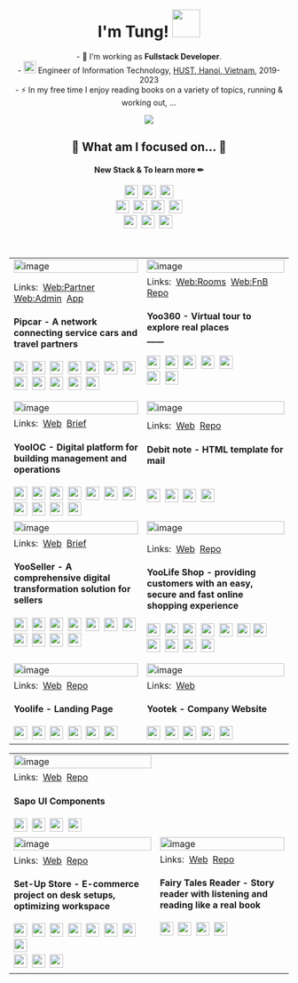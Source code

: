 <h1 align="center">I'm Tung! <img src="https://media.giphy.com/media/mGcNjsfWAjY5AEZNw6/giphy.gif" width="50"> </h1>

<p align="center">- 🔭 I’m working as <b>Fullstack Developer</b>.<br>- <img src="https://media.giphy.com/media/fYSnHlufseco8Fh93Z/giphy.gif" width="22">  Engineer of Information Technology, <a href="https://soict.hust.edu.vn/gioi-thieu">HUST, Hanoi, Vietnam</a>, 2019-2023<br>- ⚡ In my free time I enjoy reading books on a variety of topics, running & working out, ...</p>

<div align="center">
<!--   <img src="https://github-readme-stats.vercel.app/api?username=sptungG&theme=react&hide=issues&count_private=true" /> -->
<!--    <br/> -->
  <img src="https://hits.seeyoufarm.com/api/count/incr/badge.svg?url=https%3A%2F%2Fgithub.com%2FsptungG%2Fhit-counter&count_bg=%2357DBDA&title_bg=%23555555&icon=github.svg&icon_color=%23E7E7E7&title=visits+%F0%9F%91%8B&edge_flat=false"/>
</div>
<h2 align="center">👀 What am I focused on... 👀</h1>

<h4 align="center">New Stack & To learn more ✏</h3>

<div align="center">
  <img src="https://img.shields.io/badge/React%20Native-61abcb?style=flat-square&logo=React&logoColor=ebebeb" height="24" />&nbsp
  <img src="https://img.shields.io/badge/Next.js-black?style=flat-square&logo=Next.js&logoColor=ebebeb" height="24" />&nbsp
  <img src="https://img.shields.io/badge/React-61abcb?style=flat-square&logo=React&logoColor=ebebeb" height="24" />
</div>

<div align="center"> 
  <img src="https://img.shields.io/badge/Spring-6DB33F?style=flat-square&logo=Spring&logoColor=ebebeb" height="24" />&nbsp
  <img src="https://img.shields.io/badge/SpringBoot-6DB33F?style=flat-square&logo=SpringBoot&logoColor=ebebeb" height="24" />&nbsp
<!--   <img src="https://img.shields.io/badge/Nest.js-e02342?style=flat-square&logo=NestJS&logoColor=ebebeb" height="24" />&nbsp -->
  <img src="https://img.shields.io/badge/Socket.io-010101?style=flat-square&logo=Socket.io&logoColor=ebebeb" height="24" />&nbsp
  <img src="https://img.shields.io/badge/Supabase-3FCF8E?style=flat-square&logo=supabase&logoColor=ebebeb" height="24" />
</div>

<div align="center">
  <img src="https://img.shields.io/badge/Docker-2496ED?style=flat-square&logo=docker&logoColor=ebebeb" height="24" />&nbsp
  <img src="https://img.shields.io/badge/Kubernetes-326CE5?style=flat-square&logo=kubernetes&logoColor=ebebeb" height="24" />&nbsp
  <img src="https://img.shields.io/badge/AWS-232F3E?style=flat-square&logo=amazonaws&logoColor=ebebeb" height="24" />&nbsp
</div>

<br/>
<br/>

<div align="center">
 <table>
  <tr>
   <td>
     <img style="width:100%" alt="image" src="https://res.cloudinary.com/ngoviettung154/image/upload/v1713283113/_demo/pipcar/b307e888-e107-42a6-ae59-c0a703df365a.png">
   </td>
  <td>
     <img style="width:100%" alt="image" src="https://res.cloudinary.com/ngoviettung154/image/upload/v1713274014/_demo/yootek/yoo360-02_p7cmq4.png">
  </td>
 </tr>
 <tr>
  <td>
    <div align="left">
    <span>Links:</span>&nbsp;
    <a href="https://pipcar.vn" target="_blank">Web:Partner</a>&nbsp;
    <a href="https://adm.pipcar.vn" target="_blank">Web:Admin</a>&nbsp;
    <a href="https://apps.apple.com/vn/app/pipcar/id6449618159?l=vi" target="_blank">App</a>
   </div>
   <h4>Pipcar - A network connecting service cars and travel partners</h4>
   <div align="left">        
    <img src="https://img.shields.io/badge/Next.js-black?style=flat-square&logo=Next.js&logoColor=ebebeb" height="24" />&nbsp
    <img src="https://img.shields.io/badge/React-61abcb?style=flat-square&logo=React&logoColor=ebebeb" height="24" />&nbsp
    <img src="https://img.shields.io/badge/Redux-764abc?style=flat-square&logo=Redux&logoColor=ebebeb" height="24" />&nbsp
    <img src="https://img.shields.io/badge/Ant%20Design-0170FE?style=flat-square&logo=antdesign&logoColor=ebebeb" height="24" />&nbsp
    <img src="https://img.shields.io/badge/Emotion%20Styled-DB7093?style=flat-square&logo=emotion&logoColor=fff" height="24" />&nbsp
    <img src="https://img.shields.io/badge/OpenStreetMap-7EBC6F?style=flat-square&logo=openstreetmap&logoColor=fff" height="24" />&nbsp
    <img src="https://img.shields.io/badge/React%20Map%20GL-396CB2?style=flat-square&logo=maplibre&logoColor=fff" height="24" />&nbsp
   </div>
   <div align="left">
    <img src="https://img.shields.io/badge/Flutter-02569B?style=flat-squar&logo=flutter&logoColor=fff" height="24" />&nbsp
    <img src="https://img.shields.io/badge/Firebase-049ae6?style=flat-square&logo=Firebase&logoColor=ffca28" height="24" />&nbsp
    <img src="https://img.shields.io/badge/MongoDB-47A248?style=flat-square&logo=MongoDB&logoColor=ebebeb" height="24" />&nbsp
    <img src="https://img.shields.io/badge/Express-323330?style=flat-square&logo=Express&logoColor=ebebeb" height="24" />&nbsp
    <img src="https://img.shields.io/badge/Node.js-339933?style=flat-square&logo=Node.js&logoColor=ebebeb" height="24" />
  </div>
  </td>
  <td>
   <div align="left">
    <span>Links:</span>&nbsp;
    <a href="https://vr360-omega.vercel.app/" target="_blank">Web:Rooms</a>&nbsp;
    <a href="https://vr360-dwx2oxopw-sptungg.vercel.app/" target="_blank">Web:FnB</a>&nbsp;
    <a href="https://github.com/sptungG/vr360" target="_blank">Repo</a>
  </div>
  <h4>Yoo360 - Virtual tour to explore real places <br>____ </h4>
   <div align="left">   
    <img src="https://img.shields.io/badge/Next.js-black?style=flat-square&logo=Next.js&logoColor=ebebeb" height="24" />&nbsp
    <img src="https://img.shields.io/badge/React-61abcb?style=flat-square&logo=React&logoColor=ebebeb" height="24" />&nbsp
    <img src="https://img.shields.io/badge/Ant%20Design-0170FE?style=flat-square&logo=antdesign&logoColor=ebebeb" height="24" />&nbsp
    <img src="https://img.shields.io/badge/Emotion%20Styled-DB7093?style=flat-square&logo=emotion&logoColor=fff" height="24" />&nbsp
    <img src="https://img.shields.io/badge/Zustand-000?style=flat-square&logo=lazarus&logoColor=fff" height="24" />&nbsp
   </div>
   <div align="left">
    <img src="https://img.shields.io/badge/React%20Three%20Fiber-000?style=flat-square&logo=threedotjs&logoColor=fff" height="24" />&nbsp
    <img src="https://img.shields.io/badge/Three.js-000?style=flat-square&logo=threedotjs&logoColor=fff" height="24" />&nbsp
    <br>
    <br>
   </div>   
  </td>
 </tr>
  <tr>
  <td>
     <img style="width:100%" alt="image" src="https://res.cloudinary.com/ngoviettung154/image/upload/v1713276774/_demo/yootek/be52dee9-3bc1-4eff-9c93-8a22ae9bf42a.png">
  </td>
  <td>
     <img style="width:100%" alt="image" src="https://res.cloudinary.com/ngoviettung154/image/upload/v1713275870/_demo/yootek/email-temp-mer_mggvth.png">
  </td>
 </tr>
 <tr>
  <td>
   <div align="left">
    <span>Links:</span>&nbsp;
    <a href="https://ioc.yoolife.vn/" target="_blank">Web</a>&nbsp;
    <a href="https://yootek.vn/san-pham/yooioc/" target="_blank">Brief</a>
  </div>
  <h4>YooIOC - Digital platform for building management and operations</h4>
   <div align="left">   
    <img src="https://img.shields.io/badge/Next.js-black?style=flat-square&logo=Next.js&logoColor=ebebeb" height="24" />&nbsp
    <img src="https://img.shields.io/badge/React-61abcb?style=flat-square&logo=React&logoColor=ebebeb" height="24" />&nbsp
    <img src="https://img.shields.io/badge/MUI-007FFF?style=flat-square&logo=MUI&logoColor=ebebeb" height="24" />&nbsp
    <img src="https://img.shields.io/badge/React%20Query-FF4154?style=flat-square&logo=reactquery&logoColor=fff" height="24" />&nbsp
    <img src="https://img.shields.io/badge/React%20Hook%20Form-EC5990?style=flat-square&logo=reacthookform&logoColor=fff" height="24" />&nbsp
    <img src="https://img.shields.io/badge/Firebase-049ae6?style=flat-square&logo=Firebase&logoColor=ffca28" height="24" />&nbsp
    <img src="https://img.shields.io/badge/SignalR-1572b6?style=flat-square&logo=Microsoft&logoColor=ebebeb" height="24" />&nbsp
   </div>
    <div align="left">
    <img src="https://img.shields.io/badge/.NET-512BD4?style=flat-square&logo=dotnet&logoColor=ebebeb" height="24" />&nbsp
    <img src="https://img.shields.io/badge/PostgreSQL-4169E1?style=flat-square&logo=PostgreSQL&logoColor=ebebeb" height="24" />&nbsp
    <img src="https://img.shields.io/badge/Docker-2496ED?style=flat-square&logo=docker&logoColor=ebebeb" height="24" />&nbsp
    <img src="https://img.shields.io/badge/AWS-232F3E?style=flat-square&logo=amazonaws&logoColor=ebebeb" height="24" />
  </div>
  </td>
  <td>
   <div align="left">
    <span>Links:</span>&nbsp;
    <a href="https://demo-email-templates.vercel.app/" target="_blank">Web</a>&nbsp;
    <a href="https://github.com/sptungG/demo-email-templates" target="_blank">Repo</a>
  </div>
   <h4>Debit note - HTML template for mail <br>&nbsp;&nbsp;&nbsp; </h4>
   <div align="left">   
    <img src="https://img.shields.io/badge/HTML-f06529?style=flat-square&logo=HTML5&logoColor=ebebeb" height="24" />&nbsp
    <img src="https://img.shields.io/badge/Maizzle-764abc?style=flat-square&logo=protonmail&logoColor=ebebeb" height="24" />&nbsp
    <img src="https://img.shields.io/badge/TailwindCSS-38b2ac?style=flat-square&logo=Tailwind%20CSS&logoColor=ebebeb" height="24" />&nbsp
    <img src="https://img.shields.io/badge/Inline%20CSS-1572b6?style=flat-square&logo=CSS3&logoColor=ebebeb" height="24" />&nbsp
   </div>
   <br>
  </td>
 </tr>
  <tr>
  <td>
     <img style="width:100%" alt="image" src="https://res.cloudinary.com/ngoviettung154/image/upload/v1713329153/_demo/yootek/6697ed6a-c52d-4151-abd3-2351f6356bd3.png">
  </td>
  <td>
     <img style="width:100%" alt="image" src="https://res.cloudinary.com/ngoviettung154/image/upload/v1713262335/_demo/yootek/02-imageonline.co-merged_pn03qq.png">
  </td>
 </tr>
 <tr>
  <td>
   <div align="left">
    <span>Links:</span>&nbsp;
    <a href="https://seller.yoolife.vn/" target="_blank">Web</a>&nbsp;
    <a href="https://yootek.vn/san-pham/yooseller/" target="_blank">Brief</a>
  </div>
  <h4>YooSeller - A comprehensive digital transformation solution for sellers</h4>
   <div align="left">   
    <img src="https://img.shields.io/badge/Next.js-black?style=flat-square&logo=Next.js&logoColor=ebebeb" height="24" />&nbsp
    <img src="https://img.shields.io/badge/React-61abcb?style=flat-square&logo=React&logoColor=ebebeb" height="24" />&nbsp
    <img src="https://img.shields.io/badge/Redux-764abc?style=flat-square&logo=Redux&logoColor=ebebeb" height="24" />&nbsp
    <img src="https://img.shields.io/badge/Ant%20Design-0170FE?style=flat-square&logo=antdesign&logoColor=ebebeb" height="24" />&nbsp
    <img src="https://img.shields.io/badge/Emotion%20Styled-DB7093?style=flat-square&logo=emotion&logoColor=fff" height="24" />&nbsp
    <img src="https://img.shields.io/badge/Firebase-049ae6?style=flat-square&logo=Firebase&logoColor=ffca28" height="24" />&nbsp
    <img src="https://img.shields.io/badge/SignalR-1572b6?style=flat-square&logo=Microsoft&logoColor=ebebeb" height="24" />&nbsp
   </div>
  <div align="left">
    <img src="https://img.shields.io/badge/.NET-512BD4?style=flat-square&logo=dotnet&logoColor=ebebeb" height="24" />&nbsp
    <img src="https://img.shields.io/badge/PostgreSQL-4169E1?style=flat-square&logo=PostgreSQL&logoColor=ebebeb" height="24" />&nbsp
    <img src="https://img.shields.io/badge/Docker-2496ED?style=flat-square&logo=docker&logoColor=ebebeb" height="24" />&nbsp
    <img src="https://img.shields.io/badge/AWS-232F3E?style=flat-square&logo=amazonaws&logoColor=ebebeb" height="24" />
  </div>
   <br>
  </td>
  <td>
   <div align="left">
    <span>Links:</span>&nbsp;
    <a href="https://shop.yoolife.vn/" target="_blank">Web</a>&nbsp;
    <a href="https://github.com/sptungG/demo-yoolife-shop" target="_blank">Repo</a>
  </div>
  <h4>YooLife Shop - providing customers with an easy, secure and fast online shopping experience</h4>
   <div align="left">   
    <img src="https://img.shields.io/badge/Next.js-black?style=flat-square&logo=Next.js&logoColor=ebebeb" height="24" />&nbsp
    <img src="https://img.shields.io/badge/React-61abcb?style=flat-square&logo=React&logoColor=ebebeb" height="24" />&nbsp
    <img src="https://img.shields.io/badge/Redux-764abc?style=flat-square&logo=Redux&logoColor=ebebeb" height="24" />&nbsp
    <img src="https://img.shields.io/badge/react%20aria%20components-F00?style=flat-square&logo=adobe&logoColor=ebebeb" height="24" />&nbsp
    <img src="https://img.shields.io/badge/Tailwind CSS-38b2ac?style=flat-square&logo=Tailwind%20CSS&logoColor=ebebeb" height="24" />&nbsp
    <img src="https://img.shields.io/badge/Firebase-049ae6?style=flat-square&logo=Firebase&logoColor=ffca28" height="24" />
    <img src="https://img.shields.io/badge/SignalR-1572b6?style=flat-square&logo=Microsoft&logoColor=ebebeb" height="24" />&nbsp
   </div>
  <div align="left">
    <img src="https://img.shields.io/badge/.NET-512BD4?style=flat-square&logo=dotnet&logoColor=ebebeb" height="24" />&nbsp
    <img src="https://img.shields.io/badge/PostgreSQL-4169E1?style=flat-square&logo=PostgreSQL&logoColor=ebebeb" height="24" />&nbsp
    <img src="https://img.shields.io/badge/Docker-2496ED?style=flat-square&logo=docker&logoColor=ebebeb" height="24" />&nbsp
    <img src="https://img.shields.io/badge/AWS-232F3E?style=flat-square&logo=amazonaws&logoColor=ebebeb" height="24" />
  </div>
  </td>
 </tr>
  <tr>
  <td>
     <img style="width:100%" alt="image" src="https://res.cloudinary.com/ngoviettung154/image/upload/v1713270575/_demo/yootek/b181bc22-de2e-4e80-959d-8c8976a83f0a.png">
  </td>
  <td>
     <img style="width:100%" alt="image" src="https://res.cloudinary.com/ngoviettung154/image/upload/v1713259138/_demo/yootek/5665e2e1-eba3-4207-936b-21e69f23fb8a.png">
  </td>
 </tr>
 <tr>
  <td>
   <div align="left">
    <span>Links:</span>&nbsp;
    <a href="https://yoolife.vn/" target="_blank">Web</a>&nbsp;
    <a href="https://github.com/sptungG/demo-yoolife-landing/" target="_blank">Repo</a>
  </div>
  <h4>Yoolife - Landing Page</h4>
  <div align="left">
    <img src="https://img.shields.io/badge/Next.js-black?style=flat-square&logo=Next.js&logoColor=ebebeb" height="24" />&nbsp
    <img src="https://img.shields.io/badge/React-61abcb?style=flat-square&logo=React&logoColor=ebebeb" height="24" />&nbsp
    <img src="https://img.shields.io/badge/TailwindCSS-38b2ac?style=flat-square&logo=Tailwind%20CSS&logoColor=ebebeb" height="24" />&nbsp
    <img src="https://img.shields.io/badge/Framer%20Motion-black?style=flat-square&logo=Framer&logoColor=ebebeb" height="24" />&nbsp
    <img src="https://img.shields.io/badge/Swiper-2496ED?style=flat-square&logo=Swiper&logoColor=ebebeb" height="24" />&nbsp
    <img src="https://img.shields.io/badge/Docker-2496ED?style=flat-square&logo=docker&logoColor=ebebeb" height="24" />
  </div>
  </td>
  <td>
   <div align="left">
    <span>Links:</span>&nbsp;
    <a href="https://yootek.vn" target="_blank">Web</a>&nbsp;
  </div>
  <h4>Yootek - Company Website</h4>
  <div align="left">
    <img src="https://img.shields.io/badge/WordPress-21759B?style=flat-square&logo=wordpress&logoColor=fff" height="24" />&nbsp
    <img src="https://img.shields.io/badge/Elementor-92003B?style=flat-square&logo=elementor&logoColor=fff" height="24" />&nbsp
    <img src="https://img.shields.io/badge/PHP-777BB4?style=flat-square&logo=php&logoColor=fff" height="24" />&nbsp
    <img src="https://img.shields.io/badge/CSS-1572b6?style=flat-square&logo=CSS3&logoColor=ebebeb" height="24" />&nbsp
    <img src="https://img.shields.io/badge/Swiper-2496ED?style=flat-square&logo=Swiper&logoColor=ebebeb" height="24" />
  </div>
  </td>
 </tr>
</table>
</div>

<div align="center">
  <table>
   <tr>
   <td>
     <img style="width:100%" alt="image" src="https://res.cloudinary.com/ngoviettung154/image/upload/v1713281312/_demo/images/5f6915a3-abfb-46d1-ba60-57fc7f95df66.png">
   </td>
   <td>
     <div style="width:100%"></div>
   </td>
   </tr>
   <tr>
   <td>
   <div align="left">
    <span>Links:</span>&nbsp;
    <a href="https://demo-ui-lib.vercel.app/" target="_blank">Web</a>&nbsp;
    <a href="https://github.com/sptungG/demo-ui-lib" target="_blank">Repo</a>
   </div>
   <h4>Sapo UI Components</h4>
   <div align="left">        
    <img src="https://img.shields.io/badge/npm-CB3837?style=flat-square&logo=npm&logoColor=fff" height="24" />&nbsp
    <img src="https://img.shields.io/badge/React-61abcb?style=flat-square&logo=React&logoColor=ebebeb" height="24" />&nbsp
    <img src="https://img.shields.io/badge/Storybook-FF4785?style=flat-square&logo=storybook&logoColor=fff" height="24" />&nbsp
    <img src="https://img.shields.io/badge/styled%20components-DB7093?style=flat-square&logo=styled-components&logoColor=ebebeb" height="24" />&nbsp
   </div>
   </td>
   <td>
   </td>
   </tr>
      <tr>
      <td>
         <img style="width:100%" alt="image" src="https://res.cloudinary.com/ngoviettung154/image/upload/v1713255300/_demo/setupstore-v2/429a918f-9e93-4f8f-8995-7bdaf9921c5e.png">
      </td>
      <td>
         <img style="width:100%" alt="image" src="https://res.cloudinary.com/ngoviettung154/image/upload/v1713257298/_demo/fairy-story/20b45a8d-1b8c-4ee4-a6e2-5edacbfa0b10.png">
      </td>
     </tr>
     <tr>
      <td>
      <div align="left">
        <span>Links:</span>&nbsp;
        <a href="https://setup-store-v2.vercel.app/" target="_blank">Web</a>&nbsp;
        <a href="https://github.com/sptungG/SetupStore-v2" target="_blank">Repo</a>
      </div>
      <h4>Set-Up Store - E-commerce project on desk setups, optimizing workspace</h4>
       <div align="left">        
        <img src="https://img.shields.io/badge/CRA-09D3AC?style=flat-square&logo=createreactapp&logoColor=ebebeb" height="24" />&nbsp
        <img src="https://img.shields.io/badge/Redux-764abc?style=flat-square&logo=Redux&logoColor=ebebeb" height="24" />&nbsp
        <img src="https://img.shields.io/badge/React%20Router-CA4245?style=flat-square&logo=reactrouter&logoColor=ebebeb" height="24" />&nbsp
        <img src="https://img.shields.io/badge/Ant%20Design-0170FE?style=flat-square&logo=antdesign&logoColor=ebebeb" height="24" />&nbsp
        <img src="https://img.shields.io/badge/styled%20components-DB7093?style=flat-square&logo=styled-components&logoColor=ebebeb" height="24" />&nbsp
        <img src="https://img.shields.io/badge/Stripe-008CDD?style=flat-square&logo=Stripe&logoColor=ebebeb" height="24" />&nbsp
        <img src="https://img.shields.io/badge/Firebase-049ae6?style=flat-square&logo=Firebase&logoColor=ffca28" height="24" />&nbsp
        <img src="https://img.shields.io/badge/Cloudinary-ebebeb?style=flat-square&logo=Cloudinary&logoColor=0170FE" height="24" />&nbsp
       </div>
      <div align="left">
        <img src="https://img.shields.io/badge/MongoDB-47A248?style=flat-square&logo=MongoDB&logoColor=ebebeb" height="24" />&nbsp
        <img src="https://img.shields.io/badge/Express-323330?style=flat-square&logo=Express&logoColor=ebebeb" height="24" />&nbsp
        <img src="https://img.shields.io/badge/Node.js-339933?style=flat-square&logo=Node.js&logoColor=ebebeb" height="24" />
      </div>
      </td>
      <td>
       <div align="left">
        <span>Links:</span>&nbsp;
        <a href="https://ci65-fairy-tales.vercel.app/" target="_blank">Web</a>&nbsp;
        <a href="https://github.com/sptungG/CI65-Fairy-Tales" target="_blank">Repo</a>
      </div>
      <h4>Fairy Tales Reader - Story reader with listening and reading like a real book</h4>
      <div align="left">
        <img src="https://img.shields.io/badge/Vanilla%20Javascript-323330?style=flat-square&logo=JavaScript&logoColor=f0db4f" height="24" />&nbsp
        <img src="https://img.shields.io/badge/Sass-cc6699?style=flat-square&logo=Sass&logoColor=ebebeb" height="24" />&nbsp
        <img src="https://img.shields.io/badge/Firebase-049ae6?style=flat-square&logo=Firebase&logoColor=ffca28" height="24" />&nbsp
        <img src="https://img.shields.io/badge/Navigo%20Router-47A248?style=flat-square&logo=Navigo&logoColor=ebebeb" height="24" />&nbsp
        <br>
        <br>
        <br>
        <br>
      </div>
      </td>
     </tr>
    </table>
</div>
